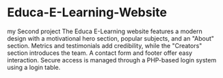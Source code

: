 # Educa-E-Learning-Website
my Second project
The Educa E-Learning website features a modern design with a motivational hero section, popular subjects, and an "About" section. Metrics and testimonials add credibility, while the "Creators" section introduces the team. A contact form and footer offer easy interaction. Secure access is managed through a PHP-based login system using a login table.
